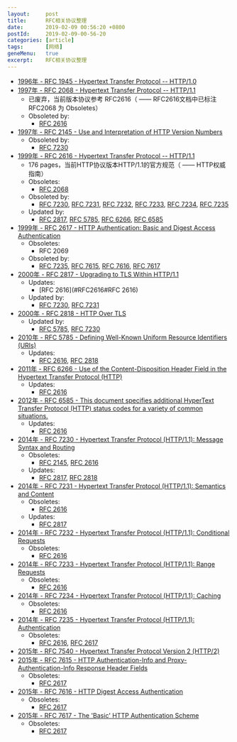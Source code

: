 ```yaml
---
layout:     post
title:      RFC相关协议整理
date:       2019-02-09 00:56:20 +0800
postId:     2019-02-09-00-56-20
categories: [article]
tags:       [网络]
geneMenu:   true
excerpt:    RFC相关协议整理
---
```


- <span id="RFC1945">[1996年 - RFC 1945 - Hypertext Transfer Protocol -- HTTP/1.0](https://www.rfc-editor.org/info/rfc1945)</span>
- <span id="RFC2068">[1997年 - RFC 2068 - Hypertext Transfer Protocol -- HTTP/1.1](https://www.rfc-editor.org/info/rfc2068)</span>
    - 已废弃，当前版本协议参考 RFC2616（ —— RFC2616文档中已标注 RFC2068 为 Obsoletes）
    - Obsoleted by:
        - [RFC 2616](#RFC2616)
- <span id="RFC2145">[1997年 - RFC 2145 - Use and Interpretation of HTTP Version Numbers](https://www.rfc-editor.org/info/rfc2145)</span>
    - Obsoleted by:
        - [RFC 7230](#RFC7230)
- <span id="RFC2616">[1999年 - RFC 2616 - Hypertext Transfer Protocol -- HTTP/1.1](https://www.rfc-editor.org/info/rfc2616)</span>
    - 176 pages，当前HTTP协议版本HTTP/1.1的官方规范（ —— HTTP权威指南）
    - Obsoletes:
        - [RFC 2068](#RFC2068)
    - Obsoleted by:
        - [RFC 7230](#RFC7230), [RFC 7231](#RFC7231), [RFC 7232](#RFC7232), [RFC 7233](#RFC7233), [RFC 7234](#RFC7234), [RFC 7235](#RFC7235)
    - Updated by:
        - [RFC 2817](#RFC2817), [RFC 5785](#RFC5785), [RFC 6266](#RFC6266), [RFC 6585](#RFC6585)
- <span id="RFC2617">[1999年 - RFC 2617 - HTTP Authentication: Basic and Digest Access Authentication](https://www.rfc-editor.org/info/rfc2617)</span>
    - Obsoletes:
        - RFC 2069
    - Obsoleted by:
        - [RFC 7235](#RFC7235), [RFC 7615](#RFC7615), [RFC 7616](#RFC7616), [RFC 7617](#RFC7617)
- <span id="RFC2817">[2000年 - RFC 2817 - Upgrading to TLS Within HTTP/1.1](https://www.rfc-editor.org/info/rfc2817)</span>
    - Updates:
        - [RFC 2616](#RFC2616#RFC 2616)
    - Updated by:
        - [RFC 7230](#RFC7230), [RFC 7231](#RFC7231)
- <span id="RFC2818">[2000年 - RFC 2818 - HTTP Over TLS](https://www.rfc-editor.org/info/rfc2818)</span>
    - Updated by:
        - [RFC 5785](#RFC5785), [RFC 7230](#RFC7230)
- <span id="RFC5785">[2010年 - RFC 5785 - Defining Well-Known Uniform Resource Identifiers (URIs)](https://www.rfc-editor.org/info/rfc5785)</span>
    - Updates:
        - [RFC 2616](#RFC2616), [RFC 2818](#RFC2818)
- <span id="RFC6266">[2011年 - RFC 6266 - Use of the Content-Disposition Header Field in the Hypertext Transfer Protocol (HTTP)](https://www.rfc-editor.org/info/rfc6266)</span>
    - Updates:
        - [RFC 2616](#RFC2616)
- <span id="RFC6585">[2012年 - RFC 6585 - This document specifies additional HyperText Transfer Protocol (HTTP) status codes for a variety of common situations.](https://www.rfc-editor.org/info/rfc6585)</span>
    - Updates:
        - [RFC 2616](#RFC2616)
- <span id="RFC7230">[2014年 - RFC 7230 - Hypertext Transfer Protocol (HTTP/1.1): Message Syntax and Routing](https://www.rfc-editor.org/info/rfc7230)</span>
    - Obsoletes:
        - [RFC 2145](#RFC2145), [RFC 2616](#RFC2616)
    - Updates:
        - [RFC 2817](#RFC2817), [RFC 2818](#RFC2818)
- <span id="RFC7231">[2014年 - RFC 7231 - Hypertext Transfer Protocol (HTTP/1.1): Semantics and Content](https://www.rfc-editor.org/info/rfc7231)</span>
    - Obsoletes:
        - [RFC 2616](#RFC2616)
    - Updates:
        - [RFC 2817](#RFC2817)
- <span id="RFC7232">[2014年 - RFC 7232 - Hypertext Transfer Protocol (HTTP/1.1): Conditional Requests](https://www.rfc-editor.org/info/rfc7232)</span>
    - Obsoletes:
        - [RFC 2616](#RFC2616)
- <span id="RFC7233">[2014年 - RFC 7233 - Hypertext Transfer Protocol (HTTP/1.1): Range Requests](https://www.rfc-editor.org/info/rfc7233)</span>
    - Obsoletes:
        - [RFC 2616](#RFC2616)
- <span id="RFC7234">[2014年 - RFC 7234 - Hypertext Transfer Protocol (HTTP/1.1): Caching](https://www.rfc-editor.org/info/rfc7234)</span>
    - Obsoletes:
        - [RFC 2616](#RFC2616)
- <span id="RFC7235">[2014年 - RFC 7235 - Hypertext Transfer Protocol (HTTP/1.1): Authentication](https://www.rfc-editor.org/info/rfc7235)</span>
    - Obsoletes:
        - [RFC 2616](#RFC2616), [RFC 2617](#RFC2617)
- <span id="RFC7540">[2015年 - RFC 7540 - Hypertext Transfer Protocol Version 2 (HTTP/2)](https://www.rfc-editor.org/info/rfc7540)</span>
- <span id="RFC7615">[2015年 - RFC 7615 - HTTP Authentication-Info and Proxy-Authentication-Info Response Header Fields](https://www.rfc-editor.org/info/rfc7615)</span>
    - Obsoletes:
        - [RFC 2617](#RFC2617)
- <span id="RFC7616">[2015年 - RFC 7616 - HTTP Digest Access Authentication](https://www.rfc-editor.org/info/rfc7616)</span>
    - Obsoletes:
        - [RFC 2617](#RFC2617)
- <span id="RFC7617">[2015年 - RFC 7617 - The 'Basic' HTTP Authentication Scheme](https://www.rfc-editor.org/info/rfc7617)</span>
    - Obsoletes:
        - [RFC 2617](#RFC2617)
